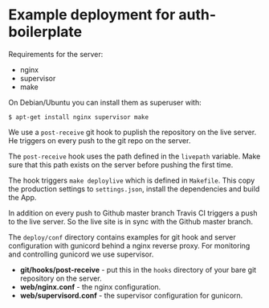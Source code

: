 Example deployment for auth-boilerplate
=======================================

Requirements for the server:

- nginx
- supervisor
- make

On Debian/Ubuntu you can install them as superuser with:

```console
$ apt-get install nginx supervisor make
```

We use a `post-receive` git hook to puplish the repository on the live
server. He triggers on every push to the git repo on the server.

The `post-receive` hook uses the path defined in the `livepath`
variable. Make sure that this path exists on the server before pushing
the first time.

The hook triggers `make deploylive` which is defined in `Makefile`. This
copy the production settings to `settings.json`, install the
dependencies and build the App.

In addition on every push to Github master branch Travis CI triggers a
push to the live server. So the live site is in sync with the Github
master branch.

The `deploy/conf` directory contains examples for git hook and server
configuration with gunicord behind a nginx reverse proxy. For monitoring
and controlling gunicord we use supervisor.

- **git/hooks/post-receive** - put this in the `hooks` directory of
  your bare git repository on the server.
- **web/nginx.conf** - the nginx configuration.
- **web/supervisord.conf** - the supervisor configuration for
  gunicorn.
